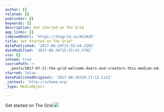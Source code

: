```yaml
---
author: []
related: []
publisher: {}
keywords: []
description: Get started on The Grid
app_links: []
isBasedOnUrl: 'https://thegrid.io/#21820'
title: Get Started on The Grid!
datePublished: '2017-08-20T15:55:44.228Z'
dateModified: '2017-08-20T15:55:43.578Z'
via: {}
inFeed: true
sourcePath: >-
  _posts/2017-07-21-the-grid-welcome-doers-and-creators-this-medium-adapts-to-y.md
starred: false
datePublishedOriginal: '2017-08-10T20:17:12.111Z'
_context: 'http://schema.org'
_type: MediaObject

---
```

Get started on The Grid
![](https://the-grid-user-content.s3-us-west-2.amazonaws.com/1870c412-aa14-4bd1-a4d7-c28f98e4be63.jpg)